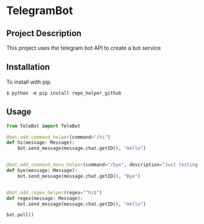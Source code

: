 # TelegramBot

## Project Description

This project uses the telegram bot API to create a bot service

## Installation

To install with pip <br>

```
$ python -m pip install repo_helper_github
```

## Usage

```python
from TeleBot import TeleBot

@bot.add_command_helper(command="/hi")
def hi(message: Message):
    bot.send_message(message.chat.getID(), "Hello")


@bot.add_command_menu_helper(command="/bye", description="Just testing added command")
def bye(message: Message):
    bot.send_message(message.chat.getID(), "Bye")


@bot.add_regex_helper(regex="^hi$")
def regex(message: Message):
    bot.send_message(message.chat.getID(), "Hello")

bot.poll()
```
